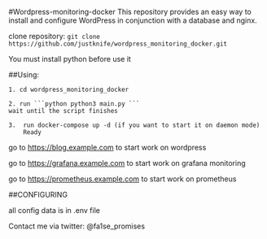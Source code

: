 #Wordpress-monitoring-docker
This repository provides an easy way to install and configure WordPress in conjunction with a database and nginx.



clone repository: ``` git clone https://github.com/justknife/wordpress_monitoring_docker.git ```

You must install python before use it 

   ##Using:

    1. cd wordpress_monitoring_docker

    2. run ```python python3 main.py ```
    wait until the script finishes

    3.  run docker-compose up -d (if you want to start it on daemon mode)
        Ready
        

go to https://blog.example.com to start work on wordpress


go to https://grafana.example.com to start work on grafana monitoring


go to https://prometheus.example.com to start work on prometheus

##CONFIGURING


all config data is in .env file 





Contact me via twitter: @fa1se_promises
